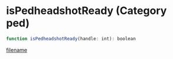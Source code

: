 # isPedheadshotReady (Category ped)

```js
function isPedheadshotReady(handle: int): boolean
```

[filename](isPedheadshotReady_m.md ':include')